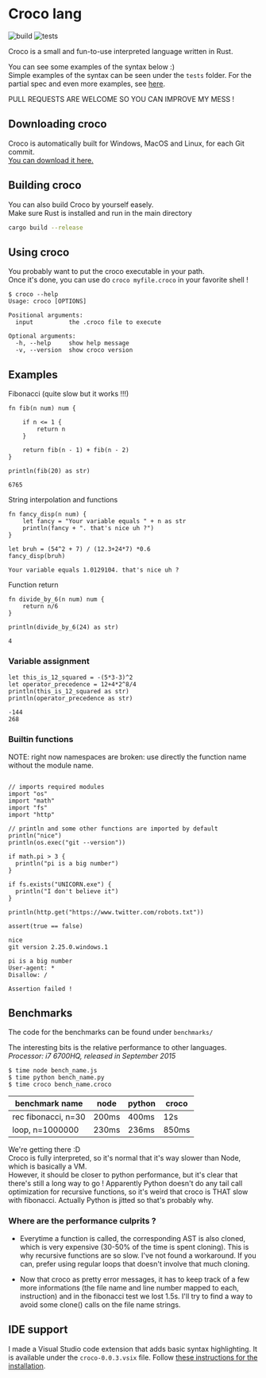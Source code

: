# Croco lang

![build](https://github.com/truelossless/crocolang/workflows/build/badge.svg)
![tests](https://github.com/truelossless/crocolang/workflows/tests/badge.svg)

Croco is a small and fun-to-use interpreted language written in Rust.

You can see some examples of the syntax below :)  
Simple examples of the syntax can be seen under the `tests` folder.
For the partial spec and even more examples, see [here](SPEC.md).

PULL REQUESTS ARE WELCOME SO YOU CAN IMPROVE MY MESS !

## Downloading croco

Croco is automatically built for Windows, MacOS and Linux, for each Git commit.  
[You can download it here.](https://github.com/truelossless/crocolang/releases/latest)

## Building croco

You can also build Croco by yourself easely.  
Make sure Rust is installed and run in the main directory
```bash
cargo build --release
```

## Using croco

You probably want to put the croco executable in your path.  
Once it's done, you can use do `croco myfile.croco` in your favorite shell !

```
$ croco --help
Usage: croco [OPTIONS]

Positional arguments:
  input          the .croco file to execute

Optional arguments:
  -h, --help     show help message
  -v, --version  show croco version
```

## Examples

Fibonacci (quite slow but it works !!!)
```croco
fn fib(n num) num {

    if n <= 1 {
        return n
    }

    return fib(n - 1) + fib(n - 2)
}

println(fib(20) as str)
```
```
6765
```

String interpolation and functions
```croco
fn fancy_disp(n num) {
    let fancy = "Your variable equals " + n as str
    println(fancy + ". that's nice uh ?")
}

let bruh = (54^2 + 7) / (12.3+24*7) *0.6
fancy_disp(bruh)
```

```
Your variable equals 1.0129104. that's nice uh ?
```

Function return
```croco
fn divide_by_6(n num) num {
    return n/6
}

println(divide_by_6(24) as str)
```
```
4
```

### Variable assignment

```croco
let this_is_12_squared = -(5*3-3)^2
let operator_precedence = 12+4*2^8/4
println(this_is_12_squared as str)
println(operator_precedence as str)
```
```
-144
268
```

### Builtin functions

NOTE: right now namespaces are broken: use directly the function name without the module name.

```croco

// imports required modules
import "os"
import "math"
import "fs"
import "http"

// println and some other functions are imported by default
println("nice")
println(os.exec("git --version"))

if math.pi > 3 {
  println("pi is a big number")
}

if fs.exists("UNICORN.exe") {
  println("I don't believe it")
}

println(http.get("https://www.twitter.com/robots.txt"))

assert(true == false)
```
```
nice
git version 2.25.0.windows.1

pi is a big number
User-agent: *
Disallow: /

Assertion failed !
```

## Benchmarks

The code for the benchmarks can be found under `benchmarks/`

The interesting bits is the relative performance to other languages.  
*Processor: i7 6700HQ, released in September 2015*

```
$ time node bench_name.js
$ time python bench_name.py
$ time croco bench_name.croco
```

|benchmark name     |  node    |python|croco|
|-------------------|----------|------|-----|
|rec fibonacci, n=30|     200ms| 400ms|12s  |
|loop, n=1000000    |     230ms| 236ms|850ms|

We're getting there :D  
Croco is fully interpreted, so it's normal that it's way slower than Node, which is basically a VM.  
However, it should be closer to python performance, but it's clear that there's still a long way to go !
Apparently Python doesn't do any tail call optimization for recursive functions, so it's weird that croco is THAT slow with fibonacci. Actually Python is jitted so that's probably why.

### Where are the performance culprits ?

- Everytime a function is called, the corresponding AST is also cloned, which is very expensive (30-50% of the time is spent cloning). This is why recursive functions are so slow. I've not found a workaround. If you can, prefer using regular loops that doesn't involve that much cloning.  

- Now that croco as pretty error messages, it has to keep track of a few more informations (the file name and line number mapped to each, instruction) and in the fibonacci test we lost 1.5s. I'll try to find a way to avoid some clone() calls on the file name strings.

## IDE support

I made a Visual Studio code extension that adds basic syntax highlighting. It is available under the `croco-0.0.3.vsix` file. Follow [these instructions for the installation](https://marketplace.visualstudio.com/items?itemName=fabiospampinato.vscode-install-vsix).
